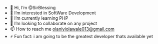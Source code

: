 - 👋 Hi, I’m @SirBlessing
- 👀 I’m interested in SoftWare Development
- 🌱 I’m currently learning PHP
- 💞️ I’m looking to collaborate on any project
- 📫 How to reach me olaniyiolawale013@gmail.com
- ⚡ Fun fact: i am going to be the greatest developer thats available yet

<!---
SirBlessing/SirBlessing is a ✨ special ✨ repository because its `README.md` (this file) appears on your GitHub profile.
You can click the Preview link to take a look at your changes.
--->
